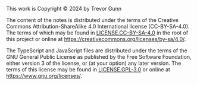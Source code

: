 This work is Copyright © 2024 by Trevor Gunn

The content of the notes is distributed under the terms of the Creative Commons Attribution-ShareAlike 4.0 International license (CC-BY-SA-4.0). The terms of which may be found in [LICENSE.CC-BY-SA-4.0](LICENSE.CC-BY-SA-4.0) in the root of this project or online at https://creativecommons.org/licenses/by-sa/4.0/.

The TypeScript and JavaScript files are distributed under the terms of the GNU General Public License as published by the Free Software Foundation, either version 3 of the license, or (at your option) any later version. The terms of this license may be found in [LICENSE.GPL-3.0](LICENSE.GPL-3.0) or online at https://www.gnu.org/licenses/.
